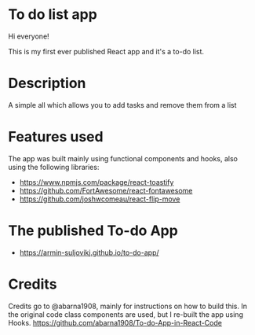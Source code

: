 # To do list app
Hi everyone!

This is my first ever published React app and it's a to-do list. 

# Description
A simple all which allows you to add tasks and remove them from a list

# Features used
The app was built mainly using functional components and hooks, also using the following libraries:
- https://www.npmjs.com/package/react-toastify
- https://github.com/FortAwesome/react-fontawesome
- https://github.com/joshwcomeau/react-flip-move

# The published To-do App
- https://armin-suljovikj.github.io/to-do-app/

# Credits
Credits go to @abarna1908, mainly for instructions on how to build this. In the original code class components are used, but I re-built the app using Hooks.
https://github.com/abarna1908/To-do-App-in-React-Code 

